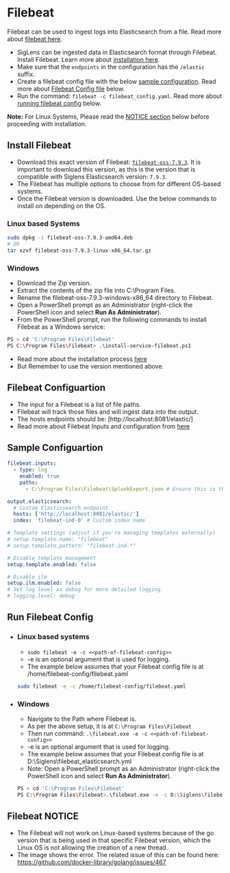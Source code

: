 # Filebeat

Filebeat can be used to ingest logs into Elasticsearch from a file. Read more about [filebeat here](https://www.elastic.co/guide/en/beats/filebeat/7.9/filebeat-overview.html).

- SigLens can be ingested data in Elasticsearch format through Filebeat. Install Filebeat. Learn more about [installation here](#install-filebeat).
- Make sure that the `endpoints` in the configuration has the `/elastic` suffix.
- Create a filebeat config file with the below [sample configuration](#sample-configuration). Read more about [Filebeat Config file](#filebeat-configuartion) below.
- Run the command: `filebeat -c filebeat_config.yaml`. Read more about [running filebeat config](#run-filebeat-config) below.

**Note:** For Linux Systems, Please read the [NOTICE section](#filebeat-notice) below before proceeding with installation.

## Install Filebeat

- Download this exact version of Filebeat: [`filebeat-oss-7.9.3`](https://www.elastic.co/downloads/past-releases/filebeat-oss-7-9-3). It is important to download this version, as this is the version that is compatible with Siglens Elasticsearch version: `7.9.3`.
- The Filebeat has multiple options to choose from for different OS-based systems.
- Once the Filebeat version is downloaded. Use the below commands to install on depending on the OS.

### Linux based Systems

```bash
sudo dpkg -i filebeat-oss-7.9.3-amd64.deb
# OR
tar xzvf filebeat-oss-7.9.3-linux-x86_64.tar.gz
```

### Windows

- Download the Zip version.
- Extract the contents of the zip file into C:\Program Files.
- Rename the filebeat-oss-7.9.3-windows-x86_64 directory to Filebeat.
- Open a PowerShell prompt as an Administrator (right-click the PowerShell icon and select **Run As Administrator**).
- From the PowerShell prompt, run the following commands to install Filebeat as a Windows service:

```bash
PS > cd 'C:\Program Files\Filebeat'
PS C:\Program Files\Filebeat> .\install-service-filebeat.ps1
```

- Read more about the installation process [here](https://www.elastic.co/guide/en/beats/filebeat/7.9/filebeat-installation-configuration.html)
- But Remember to use the version mentioned above.

## Filebeat Configuartion

- The input for a Filebeat is a list of file paths.
- Filebeat will track those files and will ingest data into the output.
- The hosts endpoints should be: [http://localhost:8081/elastic/]
- Read more about Filebeat Inputs and configuration from [here](https://www.elastic.co/guide/en/beats/filebeat/7.9/configuration-filebeat-options.html)

## Sample Configuartion

```yaml
filebeat.inputs:
  - type: log
    enabled: true
    paths:
      - C:\Program Files\Filebeat\SplunkExport.json # Ensure this is the correct path

output.elasticsearch:
  # Custom Elasticsearch endpoint
  hosts: ['http://localhost:8081/elastic/']
  index: 'filebeat-ind-0' # Custom index name

# Template settings (adjust if you're managing templates externally)
# setup.template.name: "filebeat"
# setup.template.pattern: "filebeat-ind-*"

# Disable template management
setup.template.enabled: false

# Disable ilm
setup.ilm.enabled: false
# Set log level as debug for more detailed logging.
# logging.level: debug
```

## Run Filebeat Config

- ### Linux based systems

  - `sudo filebeat -e -c <<path-of-filebeat-config>>`
  - -e is an optional argument that is used for logging.
  - The example below assumes that your Filebeat config file is at /home/filebeat-config/filebeat.yaml

  ```bash
  sudo filebeat -e -c /home/filebeat-config/filebeat.yaml
  ```

- ### Windows

  - Navigate to the Path where Filebeat is.
  - As per the above setup, it is at `C:\Program Files\Filebeat`
  - Then run command: `.\filebeat.exe -e -c <<path-of-filebeat-config>>`
  - -e is an optional argument that is used for logging.
  - The example below assumes that your Filebeat config file is at D:\Siglens\filebeat_elasticsearch.yml
  - Note: Open a PowerShell prompt as an Administrator (right-click the PowerShell icon and select **Run As Administrator**).

  ```bash
  PS > cd 'C:\Program Files\Filebeat'
  PS C:\Program Files\Filebeat>.\filebeat.exe -e -c D:\Siglens\filebeat_elasticsearch.yml
  ```

## Filebeat NOTICE

- The Filebeat will not work on Linux-based systems because of the go version that is being used in that specific Filebeat version, which the Linux OS is not allowing the creation of a new thread.
- The image shows the error. The related issue of this can be found here: https://github.com/docker-library/golang/issues/467
